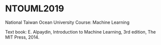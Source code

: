 # NTOUML2019
National Taiwan Ocean University
Course: Machine Learning

Text book:
E. Alpaydin, Introduction to Machine Learning, 3rd edition, The MIT Press, 2014.
